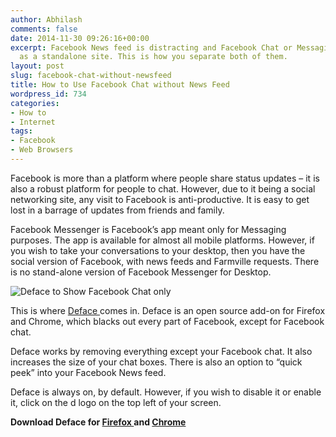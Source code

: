 ```yaml
---
author: Abhilash
comments: false
date: 2014-11-30 09:26:16+00:00
excerpt: Facebook News feed is distracting and Facebook Chat or Messaging isn't available
  as a standalone site. This is how you separate both of them.
layout: post
slug: facebook-chat-without-newsfeed
title: How to Use Facebook Chat without News Feed
wordpress_id: 734
categories:
- How to
- Internet
tags:
- Facebook
- Web Browsers
---
```


Facebook is more than a platform where people share status updates – it is also a robust platform for people to chat. However, due to it being a social networking site, any visit to Facebook is anti-productive. It is easy to get lost in a barrage of updates from friends and family.

Facebook Messenger is Facebook’s app meant only for Messaging purposes. The app is available for almost all mobile platforms. However, if you wish to take your conversations to your desktop, then you have the social version of Facebook, with news feeds and Farmville requests. There is no stand-alone version of Facebook Messenger for Desktop.

![Deface to Show Facebook Chat only](https://techcovered.github.io/images/deface.png)

This is where [Deface ](http://www.deface.xyz)comes in. Deface is an open source add-on for Firefox and Chrome, which blacks out every part of Facebook, except for Facebook chat.

Deface works by removing everything except your Facebook chat. It also increases the size of your chat boxes. There is also an option to “quick peek” into your Facebook News feed.

Deface is always on, by default. However, if you wish to disable it or enable it, click on the d logo on the top left of your screen.

**Download Deface for [Firefox ](https://addons.mozilla.org/en-US/firefox/addon/deface/?src=search)and [Chrome](https://chrome.google.com/webstore/detail/deface/ihhimmbgggpdandomknjjamhbofgpijj)**
